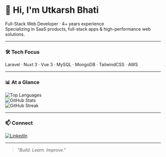 # 👋 Hi, I'm Utkarsh Bhati

Full-Stack Web Developer · 4+ years experience  
Specializing in SaaS products, full-stack apps & high-performance web solutions.

---

### 🛠 Tech Focus

Laravel · Nuxt 3 · Vue 3 · MySQL · MongoDB · TailwindCSS · AWS

---

### 📊 At a Glance

![Top Languages](https://github-readme-stats.vercel.app/api/top-langs/?username=arcodexx&layout=compact&theme=default)  
![GitHub Stats](https://github-readme-stats.vercel.app/api?username=arcodexx&show_icons=true&theme=default)  
![GitHub Streak](https://streak-stats.demolab.com/?user=arcodexx&theme=default)

---

### 📫 Connect

[![LinkedIn](https://img.shields.io/badge/LinkedIn-Utkarsh%20Bhati-blue?style=flat&logo=linkedin)](https://www.linkedin.com/in/utkarshbhati13)

---

> *"Build. Learn. Improve."*
